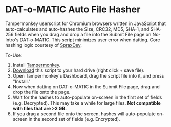 # DAT-o-MATIC Auto File Hasher
Tampermonkey userscript for Chromium browsers written in JavaScript that auto-calculates and auto-hashes the Size, CRC32, MD5, SHA-1, and SHA-256 fields when you drag and drop a file into the Submit File page on No-Intro's DAT-o-MATIC. This script minimizes user error when datting. Core hashing logic courtesy of [SpraxDev](https://github.com/SpraxDev/no-intro-dir2dat).

To-Use:
1. Install [Tampermonkey](https://www.tampermonkey.net/).
2. [Download](https://github.com/rarenight/datomatic-auto-file-hasher/raw/main/dom-hasher.js) this script to your hard drive (right click + save file).
3. Open Tampermonkey's Dashboard, drag the script file into it, and press "Install."
4. Now when datting on DAT-o-MATIC in the Submit File page, drag and drop the file onto the page.
6. Wait for the hashes to auto-populate on-screen in the first set of fields (e.g. Decrypted). This may take a while for large files. **Not compatible with files that are >2 GB.**
7. If you drag a second file onto the screen, hashes will auto-populate on-screen in the second set of fields (e.g. Encrypted).
